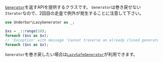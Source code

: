 [`Generator`](http://php.net/manual/ja/class.generator.php)を返すAPIを提供するクラスです。
`Generator`は巻き戻せない`Iterator`なので、2回目の走査で例外が発生することに注意して下さい。

```php
use Underbar\LazyGenerator as _;

$xs = _::range(10);
foreach ($xs as $x);
// 'Exception' with message 'Cannot traverse an already closed generator'
foreach ($xs as $x);
```

`Generator`を巻き戻したい場合は[`LazySafeGenerator`](#LazySafeGenerator)が利用できます。
